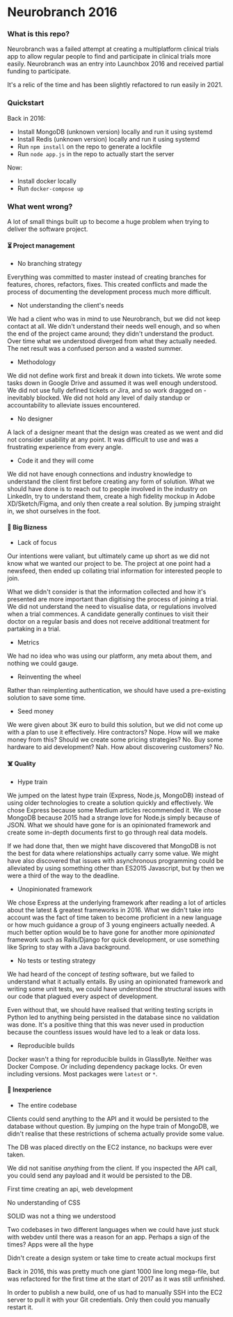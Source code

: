 # Neurobranch 2016

### What is this repo?

Neurobranch was a failed attempt at creating a multiplatform clinical trials app to allow regular people to find and participate in clinical trials more easily. Neurobranch was an entry into Launchbox 2016 and received partial funding to participate.

It's a relic of the time and has been slightly refactored to run easily in 2021.

### Quickstart

Back in 2016:
- Install MongoDB (unknown version) locally and run it using systemd
- Install Redis (unknown version) locally and run it using systemd
- Run `npm install` on the repo to generate a lockfile
- Run `node app.js` in the repo to actually start the server

Now:
- Install docker locally
- Run `docker-compose up`

### What went wrong?

A lot of small things built up to become a huge problem when trying to deliver the software project.

#### :hourglass_flowing_sand:  Project management

- No branching strategy

Everything was committed to master instead of creating branches for features, chores, refactors, fixes.
This created conflicts and made the process of documenting the development process much more difficult.

- Not understanding the client's needs

We had a client who was in mind to use Neurobranch, but we did not keep contact at all.
We didn't understand their needs well enough, and so when the end of the project came around; they didn't understand the product.
Over time what we understood diverged from what they actually needed.
The net result was a confused person and a wasted summer.

- Methodology

We did not define work first and break it down into tickets.
We wrote some tasks down in Google Drive and assumed it was well enough understood.
We did not use fully defined tickets or Jira, and so work dragged on - inevitably blocked.
We did not hold any level of daily standup or accountability to alleviate issues encountered.

- No designer

A lack of a designer meant that the design was created as we went and did not consider usability at any point.
It was difficult to use and was a frustrating experience from every angle.
  
- Code it and they will come

We did not have enough connections and industry knowledge to understand the client first before creating any form of solution.
What we should have done is to reach out to people involved in the industry on LinkedIn, try to understand them, create a high fidelity mockup in Adobe XD/Sketch/Figma, and only then create a real solution.
By jumping straight in, we shot ourselves in the foot.

#### :money_mouth_face: Big Bizness

- Lack of focus

Our intentions were valiant, but ultimately came up short as we did not know what we wanted our project to be.
The project at one point had a newsfeed, then ended up collating trial information for interested people to join.

What we didn't consider is that the information collected and how it's presented are more important than digitising the process of joining a trial.
We did not understand the need to visualise data, or regulations involved when a trial commences.
A candidate generally continues to visit their doctor on a regular basis and does not receive additional treatment for partaking in a trial.

- Metrics

We had no idea who was using our platform, any meta about them, and nothing we could gauge.

- Reinventing the wheel
  
Rather than reimplenting authentication, we should have used a pre-existing solution to save some time.

- Seed money

We were given about 3K euro to build this solution, but we did not come up with a plan to use it effectively.
Hire contractors? Nope.
How will we make money from this? Should we create some pricing strategies? No.
Buy some hardware to aid development? Nah.
How about discovering customers? No.

#### :skull_and_crossbones: Quality

- Hype train

We jumped on the latest hype train (Express, Node.js, MongoDB) instead of using older technologies to create a solution quickly and effectively. 
We chose Express because some Medium articles recommended it. 
We chose MongoDB because 2015 had a strange love for Node.js simply because of JSON.
What we should have gone for is an opinionated framework and create some in-depth documents first to go through real data models.

If we had done that, then we might have discovered that MongoDB is not the best for data where relationships actually carry some value. 
We might have also discovered that issues with asynchronous programming could be alleviated by using something other than ES2015 Javascript, but by then we were a third of the way to the deadline.

- Unopinionated framework

We chose Express at the underlying framework after reading a lot of articles about the latest & greatest frameworks in 2016. 
What we didn't take into account was the fact of time taken to become proficient in a new language or how much guidance a group of 3 young engineers actually needed. 
A much better option would be to have gone for another more _opinionated_ framework such as Rails/Django for quick development, or use something like Spring to stay with a Java background.

- No tests or testing strategy

We had heard of the concept of _testing_ software, but we failed to understand what it actually entails.
By using an opinionated framework and writing some unit tests, we could have understood the structural issues with our code that plagued every aspect of development.

Even without that, we should have realised that writing testing scripts in Python led to anything being persisted in the database since no validation was done.
It's a positive thing that this was never used in production because the countless issues would have led to a leak or data loss.

- Reproducible builds

Docker wasn't a thing for reproducible builds in GlassByte.
Neither was Docker Compose.
Or including dependency package locks.
Or even including versions.
Most packages were `latest` or `*`.

#### :baby: Inexperience

- The entire codebase

Clients could send anything to the API and it would be persisted to the database without question.
By jumping on the hype train of MongoDB, we didn't realise that these restrictions of schema actually provide some value.

The DB was placed directly on the EC2 instance, no backups were ever taken.

We did not sanitise _anything_ from the client. If you inspected the API call, you could send any payload and it would be persisted to the DB.

First time creating an api, web development

No understanding of CSS

SOLID was not a thing we understood

Two codebases in two different languages when we could have just stuck with webdev until there was a reason for an app.
Perhaps a sign of the times? Apps were all the hype

Didn't create a design system or take time to create actual mockups first

Back in 2016, this was pretty much one giant 1000 line long mega-file, but was refactored for the first time at the start of 2017 as it was still unfinished.

In order to publish a new build, one of us had to manually SSH into the EC2 server to pull it with your Git credentials.
Only then could you manually restart it.

